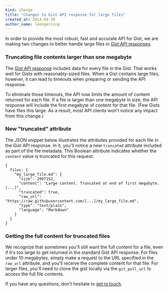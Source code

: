 ```yaml
---
kind: change
title: "Changes to Gist API response for large files"
created_at: 2014-04-30
author_name: leongersing
---
```


In order to provide the most robust, fast and accurate API for Gist, we are making two changes to better handle large files in [Gist API responses][gist-json-representation].

### Truncating file contents larger than one megabyte

The [Gist API response][gist-json-representation] includes data for every file in the Gist. That works well for Gists with reasonably-sized files. When a Gist contains large files, however, it can lead to timeouts when preparing or sending the API response.

To eliminate those timeouts, the API now limits the amount of content returned for each file. If a file is larger than one megabyte in size, the API response will include the first megabyte of content for that file. (Few Gists have files this large. As a result, most API clients won't notice any impact from this change.)

### New "truncated" attribute

The JSON snippet below illustrates the attributes provided for each file in the Gist API response. In it, you'll notice a new `truncated` attribute included as part of the file metadata. This Boolean attribute indicates whether the `content` value is truncated for this request.

    {
      files: {
        "my_large_file.md": {
          "size": 2097152,
          "content": "Large content. Truncated at end of first megabyte. [...]",
          "truncated": true,
          "raw_url": "https://raw.githubusercontent.com/[...]/my_large_file.md",
          "type": "text/plain",
          "language": "Markdown"
        }
      }
    }

### Getting the full content for truncated files

We recognize that sometimes you'll still want the full content for a file, even if it's too large to get returned in the standard Gist API response. For files under 10 megabytes, simply make a request to the URL specified in the `raw_url` attribute, and you'll receive the complete content for that file. For larger files, you'll need to clone the gist locally via the ```git_pull_url``` to access the full file contents.

If you have any questions, don’t hesitate to [get in touch][contact].

[contact]: https://github.com/contact?form[subject]=Gist+API+now+tuncates+large+files
[gist-json-representation]: /v3/gists/#detailed-gist-representation
